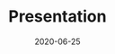 ﻿---
title: Presentation
toc: false
type: specs
layout:  package
date: "2020-06-25"
draft: false
specification: KBL
version: 2.5.sr1
documentType: "Recommendation"
elementType:  Package
menu:
  KBL-2.5.sr1:    
    identifier: presentation
    weight: 1 

# Prev/next pager order (if `docs_section_pager` enabled in `params.toml`)
weight: 1
---
